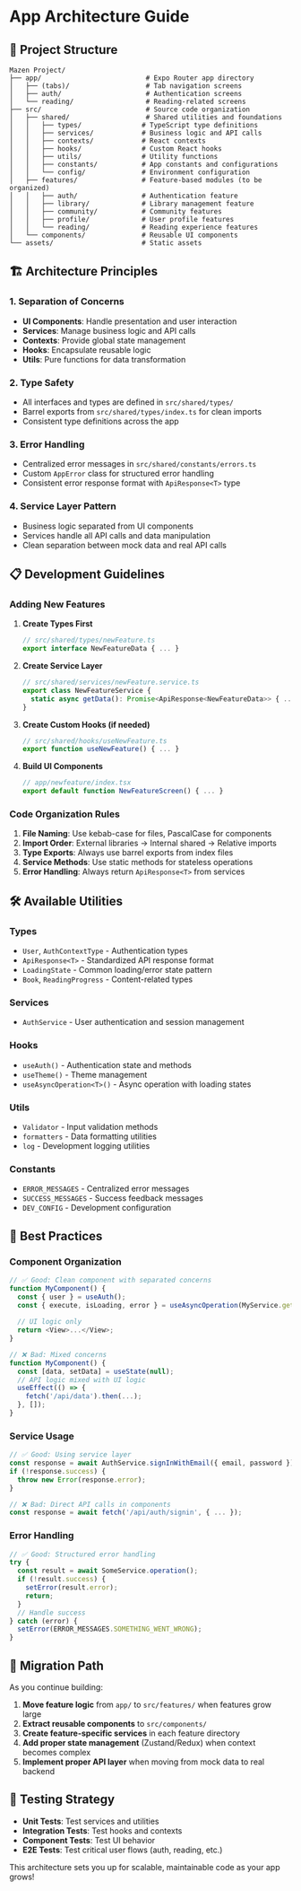 # App Architecture Guide

## 📁 Project Structure

```
Mazen Project/
├── app/                          # Expo Router app directory
│   ├── (tabs)/                   # Tab navigation screens
│   ├── auth/                     # Authentication screens
│   └── reading/                  # Reading-related screens
├── src/                          # Source code organization
│   ├── shared/                   # Shared utilities and foundations
│   │   ├── types/               # TypeScript type definitions
│   │   ├── services/            # Business logic and API calls
│   │   ├── contexts/            # React contexts
│   │   ├── hooks/               # Custom React hooks
│   │   ├── utils/               # Utility functions
│   │   ├── constants/           # App constants and configurations
│   │   └── config/              # Environment configuration
│   ├── features/                # Feature-based modules (to be organized)
│   │   ├── auth/                # Authentication feature
│   │   ├── library/             # Library management feature
│   │   ├── community/           # Community features
│   │   ├── profile/             # User profile features
│   │   └── reading/             # Reading experience features
│   └── components/              # Reusable UI components
└── assets/                      # Static assets
```

## 🏗️ Architecture Principles

### 1. **Separation of Concerns**
- **UI Components**: Handle presentation and user interaction
- **Services**: Manage business logic and API calls
- **Contexts**: Provide global state management
- **Hooks**: Encapsulate reusable logic
- **Utils**: Pure functions for data transformation

### 2. **Type Safety**
- All interfaces and types are defined in `src/shared/types/`
- Barrel exports from `src/shared/types/index.ts` for clean imports
- Consistent type definitions across the app

### 3. **Error Handling**
- Centralized error messages in `src/shared/constants/errors.ts`
- Custom `AppError` class for structured error handling
- Consistent error response format with `ApiResponse<T>` type

### 4. **Service Layer Pattern**
- Business logic separated from UI components
- Services handle all API calls and data manipulation
- Clean separation between mock data and real API calls

## 📋 Development Guidelines

### Adding New Features

1. **Create Types First**
   ```typescript
   // src/shared/types/newFeature.ts
   export interface NewFeatureData { ... }
   ```

2. **Create Service Layer**
   ```typescript
   // src/shared/services/newFeature.service.ts
   export class NewFeatureService {
     static async getData(): Promise<ApiResponse<NewFeatureData>> { ... }
   }
   ```

3. **Create Custom Hooks (if needed)**
   ```typescript
   // src/shared/hooks/useNewFeature.ts
   export function useNewFeature() { ... }
   ```

4. **Build UI Components**
   ```typescript
   // app/newfeature/index.tsx
   export default function NewFeatureScreen() { ... }
   ```

### Code Organization Rules

1. **File Naming**: Use kebab-case for files, PascalCase for components
2. **Import Order**: External libraries → Internal shared → Relative imports
3. **Type Exports**: Always use barrel exports from index files
4. **Service Methods**: Use static methods for stateless operations
5. **Error Handling**: Always return `ApiResponse<T>` from services

## 🛠️ Available Utilities

### Types
- `User`, `AuthContextType` - Authentication types
- `ApiResponse<T>` - Standardized API response format
- `LoadingState` - Common loading/error state pattern
- `Book`, `ReadingProgress` - Content-related types

### Services
- `AuthService` - User authentication and session management

### Hooks
- `useAuth()` - Authentication state and methods
- `useTheme()` - Theme management
- `useAsyncOperation<T>()` - Async operation with loading states

### Utils
- `Validator` - Input validation methods
- `formatters` - Data formatting utilities
- `log` - Development logging utilities

### Constants
- `ERROR_MESSAGES` - Centralized error messages
- `SUCCESS_MESSAGES` - Success feedback messages
- `DEV_CONFIG` - Development configuration

## 🎯 Best Practices

### Component Organization
```typescript
// ✅ Good: Clean component with separated concerns
function MyComponent() {
  const { user } = useAuth();
  const { execute, isLoading, error } = useAsyncOperation(MyService.getData);
  
  // UI logic only
  return <View>...</View>;
}

// ❌ Bad: Mixed concerns
function MyComponent() {
  const [data, setData] = useState(null);
  // API logic mixed with UI logic
  useEffect(() => {
    fetch('/api/data').then(...);
  }, []);
}
```

### Service Usage
```typescript
// ✅ Good: Using service layer
const response = await AuthService.signInWithEmail({ email, password });
if (!response.success) {
  throw new Error(response.error);
}

// ❌ Bad: Direct API calls in components
const response = await fetch('/api/auth/signin', { ... });
```

### Error Handling
```typescript
// ✅ Good: Structured error handling
try {
  const result = await SomeService.operation();
  if (!result.success) {
    setError(result.error);
    return;
  }
  // Handle success
} catch (error) {
  setError(ERROR_MESSAGES.SOMETHING_WENT_WRONG);
}
```

## 🔄 Migration Path

As you continue building:

1. **Move feature logic** from `app/` to `src/features/` when features grow large
2. **Extract reusable components** to `src/components/`
3. **Create feature-specific services** in each feature directory
4. **Add proper state management** (Zustand/Redux) when context becomes complex
5. **Implement proper API layer** when moving from mock data to real backend

## 🧪 Testing Strategy

- **Unit Tests**: Test services and utilities
- **Integration Tests**: Test hooks and contexts
- **Component Tests**: Test UI behavior
- **E2E Tests**: Test critical user flows (auth, reading, etc.)

This architecture sets you up for scalable, maintainable code as your app grows! 